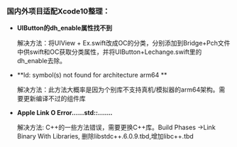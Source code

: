 ### 国内外项目适配Xcode10整理：

* **UIButton的dh_enable属性找不到**

  解决方法：将UIView + Ex.swift改成OC的分类，分别添加到Bridge+Pch文件中供swift和OC获取分类属性，并将UIButton+Lechange.swift里的dh_enable去除。

* **ld: symbol(s) not found for architecture arm64 **

  解决方法：此方法大概率是因为个别库不支持真机/模拟器的arm64架构。需要更新编译不过的组件库

* **Apple Link O Error......std::…….**

  解决方法: C++的一些方法错误，需要更换C++库。Build Phases ->Link Binary With Libraries, 删除libstdc++.6.0.9.tbd,增加libc++.tbd

